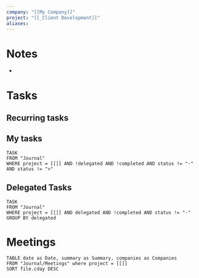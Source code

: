 ```yaml
---
company: "[[My Company]]"
project: "[[_Client Development]]"
aliases: 
---
```


# Notes

- 


# Tasks
## Recurring tasks




## My tasks 

```dataview
TASK
FROM "Journal"
WHERE project = [[]] AND !delegated AND !completed AND status != "-" AND status != ">"
```


## Delegated Tasks

```dataview
TASK
FROM "Journal"
WHERE project = [[]] AND delegated AND !completed AND status != "-" 
GROUP BY delegated
```

# Meetings

```dataview
TABLE date as Date, summary as Summary, companies as Companies
FROM "Journal/Meetings" where project = [[]]
SORT file.cday DESC
```